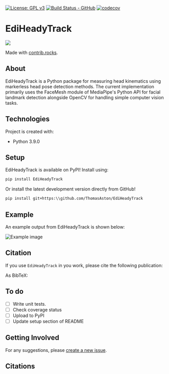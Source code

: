 
[![License: GPL v3](https://img.shields.io/badge/License-GPLv3-blue.svg)](https://www.gnu.org/licenses/gpl-3.0) 
[![Build Status - GitHub](https://github.com/ThomasAston/EdiHeadyTrack/workflows/pytesting/badge.svg)](https://github.com/ThomasAston/EdiHeadyTrack/actions/workflows/pytesting.yml)
[![codecov](https://codecov.io/gh/ThomasAston/EdiHeadyTrack/branch/master/graph/badge.svg?token=FOE3NBS07X)](https://codecov.io/gh/younjames/trote3d)
# EdiHeadyTrack

<a href="https://github.com/ThomasAston/EdiHeadyTrack/graphs/contributors">
  <img src="https://contrib.rocks/image?repo=ThomasAston/EdiHeadyTrack" />
</a>

Made with [contrib.rocks](https://contrib.rocks).

<!-- ## Table of contents
- [EdiHeadyTrack](#ediheadytrack)
  - [Table of contents](#table-of-contents)
  - [About](#about)
  - [Technologies](#technologies)
  - [Setup](#setup)
  - [Citation](#citation)
  - [To do](#to-do)
  - [Getting Involved](#getting-involved)
  - [Citations](#citations) -->

## About
EdiHeadyTrack is a Python package for measuring head kinematics using markerless head pose detection methods. The current implementation primarily uses the FaceMesh module of MediaPipe's Python API for facial landmark detection alongside OpenCV for handling simple computer vision tasks.


## Technologies
Project is created with:
* Python 3.9.0
	
## Setup
EdiHeadyTrack is available on PyPI! Install using:
```bash
pip install EdiHeadyTrack
```

Or install the latest development version directly from GitHub!
```bash
pip install git+https:\\github.com/ThomasAston/EdiHeadyTrack
```

## Example
An example output from EdiHeadyTrack is shown below:

![Example image](https:\\github.com/ThomasAston/EdiHeadyTrack/../../../data/plot%20images/comparison.png)


<!-- ## Change log
See [CHANGELOG.md](https://github.com/ThomasAston/EdiHeadyTrack/blob/master/CHANGELOG.md).


## Contributing
See [CONTRIBUTING.md](https://github.com/ThomasAston/EdiHeadyTrack/blob/master/CONTRIBUTING.md). -->


## Citation
If you use `EdiHeadyTrack` in you work, please cite the following publication:

<!-- > S. Heldens, A. Sclocco, H. Dreuning, B. van Werkhoven, P. Hijma, J. Maassen & R.V. van Nieuwpoort (2022), "litstudy: A Python package for literature reviews", SoftwareX 20 -->


As BibTeX:

<!-- ```
@article{litstudy,
    title = {litstudy: A Python package for literature reviews},
    journal = {SoftwareX},
    volume = {20},
    pages = {101207},
    year = {2022},
    issn = {2352-7110},
    doi = {https://doi.org/10.1016/j.softx.2022.101207},
    url = {https://www.sciencedirect.com/science/article/pii/S235271102200125X},
    author = {S. Heldens and A. Sclocco and H. Dreuning and B. {van Werkhoven} and P. Hijma and J. Maassen and R. V. {van Nieuwpoort}},
}
``` -->


## To do
- [ ] Write unit tests.
- [ ] Check coverage status
- [ ] Upload to PyPI
- [ ] Update setup section of README

## Getting Involved
For any suggestions, please [create a new issue](https://github.com/ThomasAston/EdiHeadyTrack/issues).

## Citations
<!-- 1. Teixeira-Dias, F. (1995). *Numerical simulation of tensile and shear tests in plane strain and plane stress* (Doctoral dissertation)
2. Teixeira-Dias, F. and Menezes, L.F. (2001), *Numerical aspects of finite element simulations of residual stresses in metal matrix composites*. Int. J. Numer. Meth. Engng., 50: 629-644.


[1]: https://www.researchgate.net/publication/237021517_Numerical_simulation_of_tensile_and_shear_tests_in_plane_strain_and_plane_stress
[2]: https://doi.org/10.1002/1097-0207(20010130)50:3<629::AID-NME41>3.0.CO;2-7 -->


